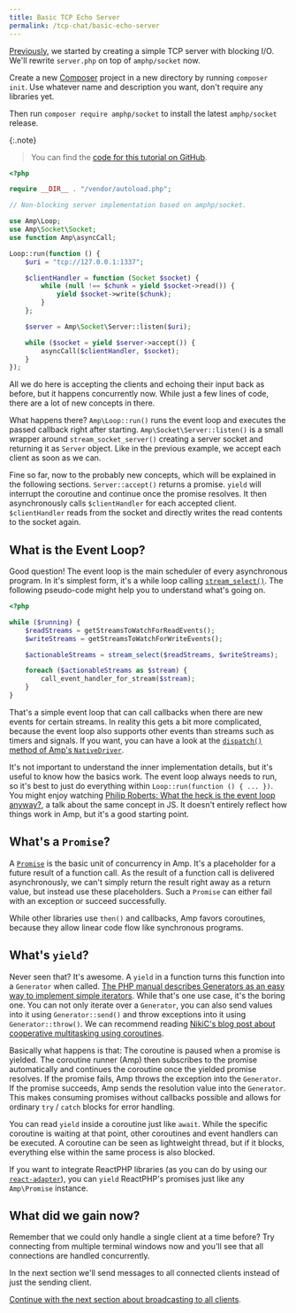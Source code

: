 ```yaml
---
title: Basic TCP Echo Server
permalink: /tcp-chat/basic-echo-server
---
```

[Previously](./), we started by creating a simple TCP server with blocking I/O. We'll rewrite `server.php` on top of `amphp/socket` now.

Create a new [Composer](https://getcomposer.org/) project in a new directory by running `composer init`. Use whatever name and description you want, don't require any libraries yet.

Then run `composer require amphp/socket` to install the latest `amphp/socket` release.

{:.note}
> You can find the [code for this tutorial on GitHub](https://github.com/amphp/getting-started/tree/master/2-echo-server).

```php
<?php

require __DIR__ . "/vendor/autoload.php";

// Non-blocking server implementation based on amphp/socket.

use Amp\Loop;
use Amp\Socket\Socket;
use function Amp\asyncCall;

Loop::run(function () {
    $uri = "tcp://127.0.0.1:1337";

    $clientHandler = function (Socket $socket) {
        while (null !== $chunk = yield $socket->read()) {
            yield $socket->write($chunk);
        }
    };

    $server = Amp\Socket\Server::listen($uri);

    while ($socket = yield $server->accept()) {
        asyncCall($clientHandler, $socket);
    }
});
```

All we do here is accepting the clients and echoing their input back as before, but it happens concurrently now. While just a few lines of code, there are a lot of new concepts in there.

What happens there? `Amp\Loop::run()` runs the event loop and executes the passed callback right after starting. `Amp\Socket\Server::listen()` is a small wrapper around `stream_socket_server()` creating a server socket and returning it as `Server` object. Like in the previous example, we accept each client as soon as we can.

Fine so far, now to the probably new concepts, which will be explained in the following sections. `Server::accept()` returns a promise. `yield` will interrupt the coroutine and continue once the promise resolves. It then asynchronously calls `$clientHandler` for each accepted client. `$clientHandler` reads from the socket and directly writes the read contents to the socket again.

## What is the Event Loop?

Good question! The event loop is the main scheduler of every asynchronous program. In it's simplest form, it's a while loop calling [`stream_select()`](https://www.php.net/stream_select). The following pseudo-code might help you to understand what's going on.

```php
<?php

while ($running) {
    $readStreams = getStreamsToWatchForReadEvents();
    $writeStreams = getStreamsToWatchForWriteEvents();

    $actionableStreams = stream_select($readStreams, $writeStreams);

    foreach ($actionableStreams as $stream) {
        call_event_handler_for_stream($stream);
    }
}
```

That's a simple event loop that can call callbacks when there are new events for certain streams. In reality this gets a bit more complicated, because the event loop also supports other events than streams such as timers and signals. If you want, you can have a look at the [`dispatch()` method of Amp's `NativeDriver`](https://github.com/amphp/amp/blob/5b2f54707ca5d6d1e541ceeafa8b4904e5ea4837/lib/Loop/NativeDriver.php#L64-L124).

It's not important to understand the inner implementation details, but it's useful to know how the basics work. The event loop always needs to run, so it's best to just do everything within `Loop::run(function () { ... })`. You might enjoy watching [Philip Roberts: What the heck is the event loop anyway?](https://www.youtube.com/watch?v=8aGhZQkoFbQ), a talk about the same concept in JS. It doesn't entirely reflect how things work in Amp, but it's a good starting point.

## What's a `Promise`?

A [`Promise`](https://github.com/amphp/amp/blob/master/lib/Promise.php) is the basic unit of concurrency in Amp. It's a placeholder for a future result of a function call. As the result of a function call is delivered asynchronously, we can't simply return the result right away as a return value, but instead use these placeholders. Such a `Promise` can either fail with an exception or succeed successfully.

While other libraries use `then()` and callbacks, Amp favors coroutines, because they allow linear code flow like synchronous programs.

## What's `yield`?

Never seen that? It's awesome. A `yield` in a function turns this function into a `Generator` when called. [The PHP manual describes Generators as an easy way to implement simple iterators](http://php.net/manual/en/language.generators.overview.php). While that's one use case, it's the boring one. You can not only iterate over a `Generator`, you can also send values into it using `Generator::send()` and throw exceptions into it using `Generator::throw()`. We can recommend reading [NikiC's blog post about cooperative multitasking using coroutines](http://nikic.github.io/2012/12/22/Cooperative-multitasking-using-coroutines-in-PHP.html).

Basically what happens is that: The coroutine is paused when a promise is yielded. The coroutine runner (Amp) then subscribes to the promise automatically and continues the coroutine once the yielded promise resolves. If the promise fails, Amp throws the exception into the `Generator`. If the promise succeeds, Amp sends the resolution value into the `Generator`. This makes consuming promises without callbacks possible and allows for ordinary `try` / `catch` blocks for error handling.

You can read `yield` inside a coroutine just like `await`. While the specific coroutine is waiting at that point, other coroutines and event handlers can be executed. A coroutine can be seen as lightweight thread, but if it blocks, everything else within the same process is also blocked.

If you want to integrate ReactPHP libraries (as you can do by using our [`react-adapter`](https://github.com/amphp/react-adapter)), you can `yield` ReactPHP's promises just like any `Amp\Promise` instance.

## What did we gain now?

Remember that we could only handle a single client at a time before? Try connecting from multiple terminal windows now and you'll see that all connections are handled concurrently.

In the next section we'll send messages to all connected clients instead of just the sending client.

[Continue with the next section about broadcasting to all clients](broadcasting).
